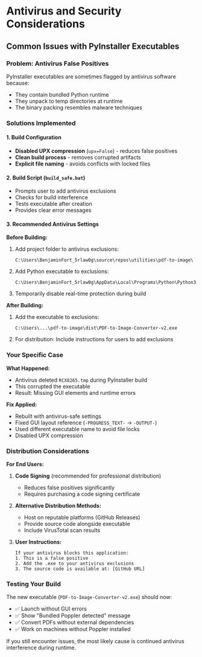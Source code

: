 # Antivirus and Security Considerations

## Common Issues with PyInstaller Executables

### Problem: Antivirus False Positives
PyInstaller executables are sometimes flagged by antivirus software because:
- They contain bundled Python runtime
- They unpack to temp directories at runtime  
- The binary packing resembles malware techniques

### Solutions Implemented

#### 1. Build Configuration
- **Disabled UPX compression** (`upx=False`) - reduces false positives
- **Clean build process** - removes corrupted artifacts
- **Explicit file naming** - avoids conflicts with locked files

#### 2. Build Script (`build_safe.bat`)
- Prompts user to add antivirus exclusions
- Checks for build interference
- Tests executable after creation
- Provides clear error messages

#### 3. Recommended Antivirus Settings

**Before Building:**
1. Add project folder to antivirus exclusions:
   ```
   C:\Users\BenjaminFort_5rlaw0g\source\repos\utilities\pdf-to-image\
   ```

2. Add Python executable to exclusions:
   ```
   C:\Users\BenjaminFort_5rlaw0g\AppData\Local\Programs\Python\Python313\python.exe
   ```

3. Temporarily disable real-time protection during build

**After Building:**
1. Add the executable to exclusions:
   ```
   C:\Users\...\pdf-to-image\dist\PDF-to-Image-Converter-v2.exe
   ```

2. For distribution: Include instructions for users to add exclusions

### Your Specific Case

**What Happened:**
- Antivirus deleted `RCX8265.tmp` during PyInstaller build
- This corrupted the executable 
- Result: Missing GUI elements and runtime errors

**Fix Applied:**
- Rebuilt with antivirus-safe settings
- Fixed GUI layout reference (`-PROGRESS_TEXT-` → `-OUTPUT-`)
- Used different executable name to avoid file locks
- Disabled UPX compression

### Distribution Considerations

**For End Users:**
1. **Code Signing** (recommended for professional distribution)
   - Reduces false positives significantly
   - Requires purchasing a code signing certificate

2. **Alternative Distribution Methods:**
   - Host on reputable platforms (GitHub Releases)
   - Provide source code alongside executable
   - Include VirusTotal scan results

3. **User Instructions:**
   ```
   If your antivirus blocks this application:
   1. This is a false positive
   2. Add the .exe to your antivirus exclusions
   3. The source code is available at: [GitHub URL]
   ```

### Testing Your Build

The new executable (`PDF-to-Image-Converter-v2.exe`) should now:
- ✅ Launch without GUI errors
- ✅ Show "Bundled Poppler detected" message
- ✅ Convert PDFs without external dependencies
- ✅ Work on machines without Poppler installed

If you still encounter issues, the most likely cause is continued antivirus interference during runtime.
